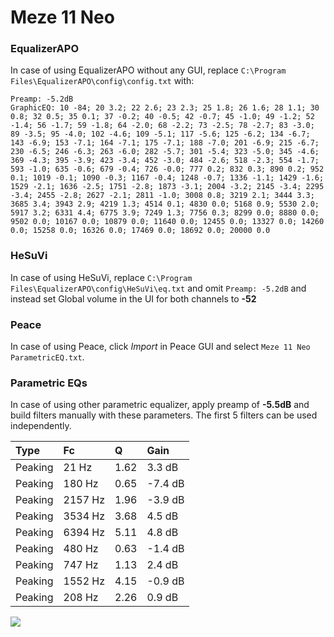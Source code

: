 # Meze 11 Neo

### EqualizerAPO
In case of using EqualizerAPO without any GUI, replace `C:\Program Files\EqualizerAPO\config\config.txt`
with:
```
Preamp: -5.2dB
GraphicEQ: 10 -84; 20 3.2; 22 2.6; 23 2.3; 25 1.8; 26 1.6; 28 1.1; 30 0.8; 32 0.5; 35 0.1; 37 -0.2; 40 -0.5; 42 -0.7; 45 -1.0; 49 -1.2; 52 -1.4; 56 -1.7; 59 -1.8; 64 -2.0; 68 -2.2; 73 -2.5; 78 -2.7; 83 -3.0; 89 -3.5; 95 -4.0; 102 -4.6; 109 -5.1; 117 -5.6; 125 -6.2; 134 -6.7; 143 -6.9; 153 -7.1; 164 -7.1; 175 -7.1; 188 -7.0; 201 -6.9; 215 -6.7; 230 -6.5; 246 -6.3; 263 -6.0; 282 -5.7; 301 -5.4; 323 -5.0; 345 -4.6; 369 -4.3; 395 -3.9; 423 -3.4; 452 -3.0; 484 -2.6; 518 -2.3; 554 -1.7; 593 -1.0; 635 -0.6; 679 -0.4; 726 -0.0; 777 0.2; 832 0.3; 890 0.2; 952 0.1; 1019 -0.1; 1090 -0.3; 1167 -0.4; 1248 -0.7; 1336 -1.1; 1429 -1.6; 1529 -2.1; 1636 -2.5; 1751 -2.8; 1873 -3.1; 2004 -3.2; 2145 -3.4; 2295 -3.4; 2455 -2.8; 2627 -2.1; 2811 -1.0; 3008 0.8; 3219 2.1; 3444 3.3; 3685 3.4; 3943 2.9; 4219 1.3; 4514 0.1; 4830 0.0; 5168 0.9; 5530 2.0; 5917 3.2; 6331 4.4; 6775 3.9; 7249 1.3; 7756 0.3; 8299 0.0; 8880 0.0; 9502 0.0; 10167 0.0; 10879 0.0; 11640 0.0; 12455 0.0; 13327 0.0; 14260 0.0; 15258 0.0; 16326 0.0; 17469 0.0; 18692 0.0; 20000 0.0
```

### HeSuVi
In case of using HeSuVi, replace `C:\Program Files\EqualizerAPO\config\HeSuVi\eq.txt` and omit `Preamp:
-5.2dB` and instead set Global volume in the UI for both channels to **-52**

### Peace
In case of using Peace, click *Import* in Peace GUI and select `Meze 11 Neo ParametricEQ.txt`.

### Parametric EQs
In case of using other parametric equalizer, apply preamp of **-5.5dB** and build filters manually with
these parameters. The first 5 filters can be used independently.

| Type    | Fc      |    Q | Gain    |
|:--------|:--------|:-----|:--------|
| Peaking | 21 Hz   | 1.62 | 3.3 dB  |
| Peaking | 180 Hz  | 0.65 | -7.4 dB |
| Peaking | 2157 Hz | 1.96 | -3.9 dB |
| Peaking | 3534 Hz | 3.68 | 4.5 dB  |
| Peaking | 6394 Hz | 5.11 | 4.8 dB  |
| Peaking | 480 Hz  | 0.63 | -1.4 dB |
| Peaking | 747 Hz  | 1.13 | 2.4 dB  |
| Peaking | 1552 Hz | 4.15 | -0.9 dB |
| Peaking | 208 Hz  | 2.26 | 0.9 dB  |

![](https://raw.githubusercontent.com/jaakkopasanen/AutoEq/master/results/innerfidelity/sbaf-serious/Meze%2011%20Neo/Meze%2011%20Neo.png)